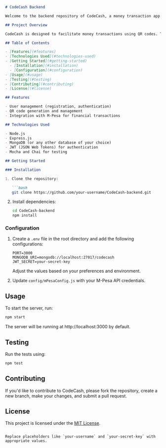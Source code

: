 ```markdown
# CodeCash Backend

Welcome to the backend repository of CodeCash, a money transaction app with QR code functionality.

## Project Overview

CodeCash is designed to facilitate money transactions using QR codes. This backend component is responsible for handling user-related operations, QR code management, and integration with M-Pesa for seamless transactions.

## Table of Contents

- [Features](#features)
- [Technologies Used](#technologies-used)
- [Getting Started](#getting-started)
  - [Installation](#installation)
  - [Configuration](#configuration)
- [Usage](#usage)
- [Testing](#testing)
- [Contributing](#contributing)
- [License](#license)

## Features

- User management (registration, authentication)
- QR code generation and management
- Integration with M-Pesa for financial transactions

## Technologies Used

- Node.js
- Express.js
- MongoDB (or any other database of your choice)
- JWT (JSON Web Tokens) for authentication
- Mocha and Chai for testing

## Getting Started

### Installation

1. Clone the repository:

   ```bash
   git clone https://github.com/your-username/CodeCash-backend.git
   ```

2. Install dependencies:

   ```bash
   cd CodeCash-backend
   npm install
   ```

### Configuration

1. Create a `.env` file in the root directory and add the following configurations:

   ```env
   PORT=3000
   MONGODB_URI=mongodb://localhost:27017/codecash
   JWT_SECRET=your-secret-key
   ```

   Adjust the values based on your preferences and environment.

2. Update `config/mPesaConfig.js` with your M-Pesa API credentials.

## Usage

To start the server, run:

```bash
npm start
```

The server will be running at http://localhost:3000 by default.

## Testing

Run the tests using:

```bash
npm test
```

## Contributing

If you'd like to contribute to CodeCash, please fork the repository, create a new branch, make your changes, and submit a pull request.

## License

This project is licensed under the [MIT License](LICENSE).
```

Replace placeholders like `your-username` and `your-secret-key` with appropriate values.
